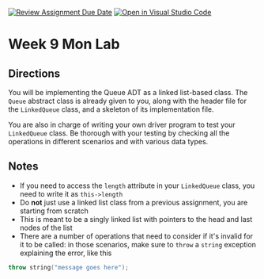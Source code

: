 [![Review Assignment Due Date](https://classroom.github.com/assets/deadline-readme-button-22041afd0340ce965d47ae6ef1cefeee28c7c493a6346c4f15d667ab976d596c.svg)](https://classroom.github.com/a/fyKPDzuO)
[![Open in Visual Studio Code](https://classroom.github.com/assets/open-in-vscode-2e0aaae1b6195c2367325f4f02e2d04e9abb55f0b24a779b69b11b9e10269abc.svg)](https://classroom.github.com/online_ide?assignment_repo_id=21103591&assignment_repo_type=AssignmentRepo)
# Week 9 Mon Lab

## Directions

You will be implementing the Queue ADT as a linked list-based class. The `Queue` abstract class is already given to you, along with the header file for the `LinkedQueue` class, and a skeleton of its implementation file.

You are also in charge of writing your own driver program to test your `LinkedQueue` class. Be thorough with your testing by checking all the operations in different scenarios and with various data types.

## Notes

- If you need to access the `length` attribute in your `LinkedQueue` class, you need to write it as `this->length`
- Do **not** just use a linked list class from a previous assignment, you are starting from scratch
- This is meant to be a singly linked list with pointers to the head and last nodes of the list
- There are a number of operations that need to consider if it's invalid for it to be called: in those scenarios, make sure to `throw` a `string` exception explaining the error, like this
```C++
throw string("message goes here");
```

